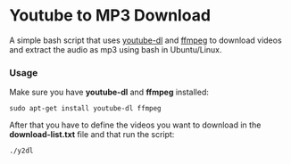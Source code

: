 # Youtube to MP3 Download

A simple bash script that uses [youtube-dl](https://github.com/rg3/youtube-dl) and [ffmpeg](https://github.com/FFmpeg/FFmpeg) to download videos and extract the audio as mp3 using bash in Ubuntu/Linux.

### Usage

Make sure you have **youtube-dl** and **ffmpeg** installed:

```
sudo apt-get install youtube-dl ffmpeg
```

After that you have to define the videos you want to download in the **download-list.txt** file and that run the script:

```
./y2dl
```
